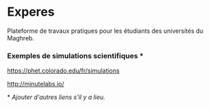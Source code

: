 # Experes

Plateforme de travaux pratiques pour les étudiants des universités du Maghreb.

### Exemples de simulations scientifiques *

https://phet.colorado.edu/fr/simulations

http://minutelabs.io/

\* _Ajouter d'autres liens s'il y a lieu._
